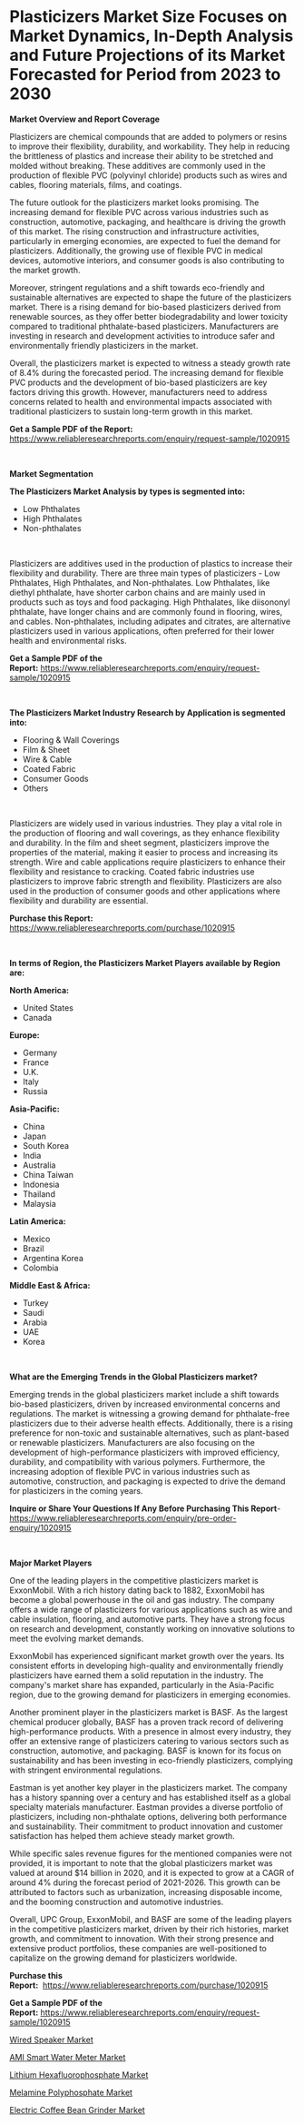 <p><h1>Plasticizers Market Size Focuses on Market Dynamics, In-Depth Analysis and Future Projections of its Market Forecasted for Period from 2023 to 2030</h1></p><p><strong>Market Overview and Report Coverage</strong></p>
<p><p>Plasticizers are chemical compounds that are added to polymers or resins to improve their flexibility, durability, and workability. They help in reducing the brittleness of plastics and increase their ability to be stretched and molded without breaking. These additives are commonly used in the production of flexible PVC (polyvinyl chloride) products such as wires and cables, flooring materials, films, and coatings.</p><p>The future outlook for the plasticizers market looks promising. The increasing demand for flexible PVC across various industries such as construction, automotive, packaging, and healthcare is driving the growth of this market. The rising construction and infrastructure activities, particularly in emerging economies, are expected to fuel the demand for plasticizers. Additionally, the growing use of flexible PVC in medical devices, automotive interiors, and consumer goods is also contributing to the market growth.</p><p>Moreover, stringent regulations and a shift towards eco-friendly and sustainable alternatives are expected to shape the future of the plasticizers market. There is a rising demand for bio-based plasticizers derived from renewable sources, as they offer better biodegradability and lower toxicity compared to traditional phthalate-based plasticizers. Manufacturers are investing in research and development activities to introduce safer and environmentally friendly plasticizers in the market.</p><p>Overall, the plasticizers market is expected to witness a steady growth rate of 8.4% during the forecasted period. The increasing demand for flexible PVC products and the development of bio-based plasticizers are key factors driving this growth. However, manufacturers need to address concerns related to health and environmental impacts associated with traditional plasticizers to sustain long-term growth in this market.</p></p>
<p><strong>Get a Sample PDF of the Report:</strong> <a href="https://www.reliableresearchreports.com/enquiry/request-sample/1020915">https://www.reliableresearchreports.com/enquiry/request-sample/1020915</a></p>
<p>&nbsp;</p>
<p><strong>Market Segmentation</strong></p>
<p><strong>The Plasticizers Market Analysis by types is segmented into:</strong></p>
<p><ul><li>Low Phthalates</li><li>High Phthalates</li><li>Non-phthalates</li></ul></p>
<p>&nbsp;</p>
<p><p>Plasticizers are additives used in the production of plastics to increase their flexibility and durability. There are three main types of plasticizers - Low Phthalates, High Phthalates, and Non-phthalates. Low Phthalates, like diethyl phthalate, have shorter carbon chains and are mainly used in products such as toys and food packaging. High Phthalates, like diisononyl phthalate, have longer chains and are commonly found in flooring, wires, and cables. Non-phthalates, including adipates and citrates, are alternative plasticizers used in various applications, often preferred for their lower health and environmental risks.</p></p>
<p><strong>Get a Sample PDF of the Report:</strong>&nbsp;<a href="https://www.reliableresearchreports.com/enquiry/request-sample/1020915">https://www.reliableresearchreports.com/enquiry/request-sample/1020915</a></p>
<p>&nbsp;</p>
<p><strong>The Plasticizers Market Industry Research by Application is segmented into:</strong></p>
<p><ul><li>Flooring & Wall Coverings</li><li>Film & Sheet</li><li>Wire & Cable</li><li>Coated Fabric</li><li>Consumer Goods</li><li>Others</li></ul></p>
<p>&nbsp;</p>
<p><p>Plasticizers are widely used in various industries. They play a vital role in the production of flooring and wall coverings, as they enhance flexibility and durability. In the film and sheet segment, plasticizers improve the properties of the material, making it easier to process and increasing its strength. Wire and cable applications require plasticizers to enhance their flexibility and resistance to cracking. Coated fabric industries use plasticizers to improve fabric strength and flexibility. Plasticizers are also used in the production of consumer goods and other applications where flexibility and durability are essential.</p></p>
<p><strong>Purchase this Report:</strong>&nbsp; <a href="https://www.reliableresearchreports.com/purchase/1020915">https://www.reliableresearchreports.com/purchase/1020915</a></p>
<p>&nbsp;</p>
<p><strong>In terms of Region, the Plasticizers Market Players available by Region are:</strong></p>
<p>
    <p> <strong> North America: </strong>
        <ul>
            <li>United States</li>
            <li>Canada</li>
        </ul>
        </p> 
    <p> <strong> Europe: </strong>
        <ul>
            <li>Germany</li>
            <li>France</li>
            <li>U.K.</li>
            <li>Italy</li>
            <li>Russia</li>
        </ul>
        </p> 
    <p> <strong> Asia-Pacific: </strong>
        <ul>
            <li>China</li>
            <li>Japan</li>
            <li>South Korea</li>
            <li>India</li>
            <li>Australia</li>
            <li>China Taiwan</li>
            <li>Indonesia</li>
            <li>Thailand</li>
            <li>Malaysia</li>
        </ul>
        </p> 
    <p> <strong> Latin America: </strong>
        <ul>
            <li>Mexico</li>
            <li>Brazil</li>
            <li>Argentina Korea</li>
            <li>Colombia</li>
        </ul>
        </p> 
    <p> <strong> Middle East & Africa: </strong>
        <ul>
            <li>Turkey</li>
            <li>Saudi</li>
            <li>Arabia</li>
            <li>UAE</li>
            <li>Korea</li>
        </ul>
    </p>
    </p>
<p>&nbsp;</p>
<p><strong>What are the Emerging Trends in the Global Plasticizers market?</strong></p>
<p><p>Emerging trends in the global plasticizers market include a shift towards bio-based plasticizers, driven by increased environmental concerns and regulations. The market is witnessing a growing demand for phthalate-free plasticizers due to their adverse health effects. Additionally, there is a rising preference for non-toxic and sustainable alternatives, such as plant-based or renewable plasticizers. Manufacturers are also focusing on the development of high-performance plasticizers with improved efficiency, durability, and compatibility with various polymers. Furthermore, the increasing adoption of flexible PVC in various industries such as automotive, construction, and packaging is expected to drive the demand for plasticizers in the coming years.</p></p>
<p><strong>Inquire or Share Your Questions If Any Before Purchasing This Report</strong>- <a href="https://www.reliableresearchreports.com/enquiry/pre-order-enquiry/1020915">https://www.reliableresearchreports.com/enquiry/pre-order-enquiry/1020915</a></p>
<p>&nbsp;</p>
<p><strong>Major Market Players</strong></p>
<p><p>One of the leading players in the competitive plasticizers market is ExxonMobil. With a rich history dating back to 1882, ExxonMobil has become a global powerhouse in the oil and gas industry. The company offers a wide range of plasticizers for various applications such as wire and cable insulation, flooring, and automotive parts. They have a strong focus on research and development, constantly working on innovative solutions to meet the evolving market demands.</p><p>ExxonMobil has experienced significant market growth over the years. Its consistent efforts in developing high-quality and environmentally friendly plasticizers have earned them a solid reputation in the industry. The company's market share has expanded, particularly in the Asia-Pacific region, due to the growing demand for plasticizers in emerging economies.</p><p>Another prominent player in the plasticizers market is BASF. As the largest chemical producer globally, BASF has a proven track record of delivering high-performance products. With a presence in almost every industry, they offer an extensive range of plasticizers catering to various sectors such as construction, automotive, and packaging. BASF is known for its focus on sustainability and has been investing in eco-friendly plasticizers, complying with stringent environmental regulations.</p><p>Eastman is yet another key player in the plasticizers market. The company has a history spanning over a century and has established itself as a global specialty materials manufacturer. Eastman provides a diverse portfolio of plasticizers, including non-phthalate options, delivering both performance and sustainability. Their commitment to product innovation and customer satisfaction has helped them achieve steady market growth.</p><p>While specific sales revenue figures for the mentioned companies were not provided, it is important to note that the global plasticizers market was valued at around $14 billion in 2020, and it is expected to grow at a CAGR of around 4% during the forecast period of 2021-2026. This growth can be attributed to factors such as urbanization, increasing disposable income, and the booming construction and automotive industries.</p><p>Overall, UPC Group, ExxonMobil, and BASF are some of the leading players in the competitive plasticizers market, driven by their rich histories, market growth, and commitment to innovation. With their strong presence and extensive product portfolios, these companies are well-positioned to capitalize on the growing demand for plasticizers worldwide.</p></p>
<p><strong>Purchase this Report:</strong>&nbsp;&nbsp;<a href="https://www.reliableresearchreports.com/purchase/1020915">https://www.reliableresearchreports.com/purchase/1020915</a></p>
<p></p>
<p><strong>Get a Sample PDF of the Report:</strong>&nbsp;<a href="https://www.reliableresearchreports.com/enquiry/request-sample/1020915">https://www.reliableresearchreports.com/enquiry/request-sample/1020915</a></p>
<p><p><a href="https://medium.com/@odellernser/wired-speaker-nbsp-market-focuses-on-market-share-size-and-projected-forecast-till-2030-c23ad0ca9962">Wired Speaker Market</a></p><p><a href="https://medium.com/@elenaglover2023/ami-smart-water-meter-market-size-market-outlook-and-market-forecast-2023-to-2030-d714eccb3799">AMI Smart Water Meter Market</a></p><p><a href="https://github.com/castoriffic/Market-Research-Report-List-1/blob/main/lithium-hexafluorophosphate-market.md">Lithium Hexafluorophosphate Market</a></p><p><a href="https://github.com/mabutironaldo/Market-Research-Report-List-1/blob/main/melamine-polyphosphate-market.md">Melamine Polyphosphate Market</a></p><p><a href="https://medium.com/@haileeferry/electric-coffee-bean-grinder-market-report-reveals-the-latest-trends-and-growth-opportunities-of-5fb146b201f4">Electric Coffee Bean Grinder Market</a></p></p>